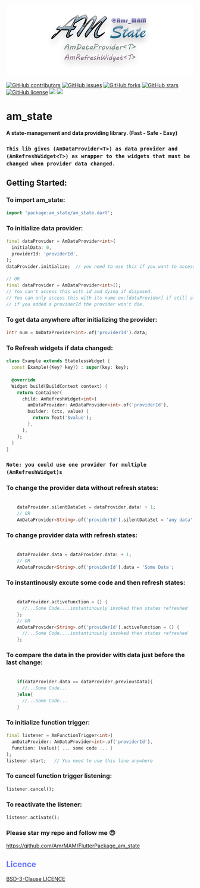 <p align="middle">
<img src="https://raw.githubusercontent.com/AmrMAM/FlutterPackage_am_state/main/logo.png">
</p>

[![GitHub contributors](https://img.shields.io/github/contributors/AmrMAM/FlutterPackage_am_state)](https://github.com/AmrMAM/FlutterPackage_am_state/contributors)
[![GitHub issues](https://img.shields.io/github/issues/AmrMAM/FlutterPackage_am_state)](https://github.com/AmrMAM/FlutterPackage_am_state/issues)
[![GitHub forks](https://img.shields.io/github/forks/AmrMAM/FlutterPackage_am_state)](https://github.com/AmrMAM/FlutterPackage_am_state/network)
[![GitHub stars](https://img.shields.io/github/stars/AmrMAM/FlutterPackage_am_state)](https://github.com/AmrMAM/FlutterPackage_am_state/stargazers)
[![GitHub license](https://img.shields.io/github/license/AmrMAM/FlutterPackage_am_state)](https://github.com/AmrMAM/FlutterPackage_am_state/blob/main/LICENSE)
<img src="https://img.shields.io/github/languages/count/AmrMAM/FlutterPackage_am_state" />
<img src="https://img.shields.io/github/languages/top/AmrMAM/FlutterPackage_am_state" />


# am_state
#### A state-management and data providing library. (Fast - Safe - Easy)
### `This lib gives (AmDataProvider<T>) as data provider and (AmRefreshWidget<T>) as wrapper to the widgets that must be changed when provider data changed.`

## Getting Started:

### To import am_state:
```Dart
import 'package:am_state/am_state.dart';
```

### To initialize data provider:
```Dart
final dataProvider = AmDataProvider<int>(
  initialData: 0,
  providerId: 'providerId',
);
dataProvider.initialize;  // you need to use this if you want to access the provider with its id instead of its name at first time.

// OR
final dataProvider = AmDataProvider<int>();  
// You can't access this with id and dying if disposed.
// You can only access this with its name ex:[dataProvider] if still alive.
// if you added a providerId the provider won't die.
```

### To get data anywhere after initializing the provider:
```Dart
int? num = AmDataProvider<int>.of('providerId').data;
```

### To Refresh widgets if data changed:
```Dart
class Example extends StatelessWidget {
  const Example({Key? key}) : super(key: key);

  @override
  Widget build(BuildContext context) {
    return Container(
      child: AmRefreshWidget<int>(
        amDataProvider: AmDataProvider<int>.of('providerId'),
        builder: (ctx, value) {
          return Text('$value');
        },
      ),
    );
  }
}
```
### `Note: you could use one provider for multiple (AmRefreshWidget)s`
### To change the provider data without refresh states:
```Dart
    
    dataProvider.silentDataSet = dataProvider.data! + 1;
    // OR
    AmDataProvider<String>.of('providerId').silentDataSet = 'any data';

```

### To change provider data with refresh states:
```Dart

    dataProvider.data = dataProvider.data! + 1;
    // OR
    AmDataProvider<String>.of('providerId').data = 'Some Data';

```

### To instantinously excute some code and then refresh states:
```Dart

    dataProvider.activeFunction = () {
      //...Some Code....instantinously invoked then states refreshed
    };
    // OR
    AmDataProvider<String>.of('providerId').activeFunction = () {
      //...Some Code....instantinously invoked then states refreshed
    };

```

### To compare the data in the provider with data just before the last change:
```Dart

    if(dataProvider.data == dataProvider.previousData){
      //...Some Code...
    }else{
      //...Some Code...
    }

```

### To initialize function trigger:
```Dart
final listener = AmFunctionTrigger<int>(
  amDataProvider: AmDataProvider<int>.of('providerId'),
  function: (value){ ... some code ... }
);
listener.start;   // You need to use this line anywhere 
```

### To cancel function trigger listening:
```Dart
listener.cancel();
```

### To reactivate the listener:
```Dart
listener.activate();
```
### Please star my repo and follow me 😍
https://github.com/AmrMAM/FlutterPackage_am_state


## <font color='6776FF'>Licence</font>
[BSD-3-Clause LICENCE](https://github.com/AmrMAM/FlutterPackage_am_state/blob/main/LICENSE)
